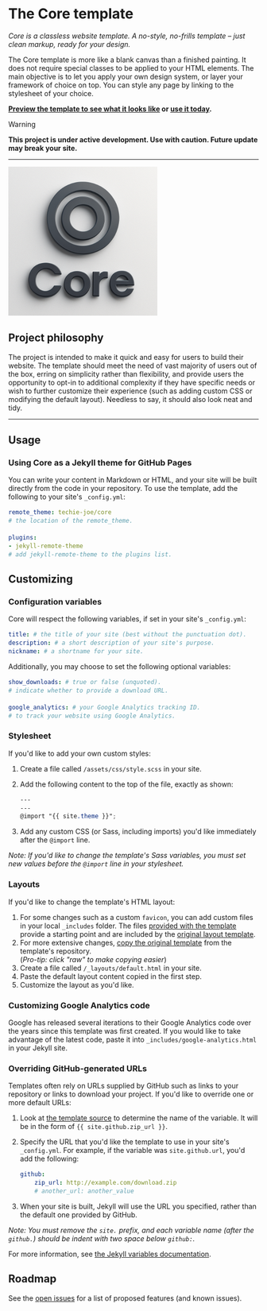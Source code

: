 # The Core template

_Core is a classless website template. A no-style, no-frills template – just clean markup, ready for your design._

The Core template is more like a blank canvas than a finished painting. It does not require special classes to be applied to your HTML elements. The main objective is to let you apply your own design system, or layer your framework of choice on top. You can style any page by linking to the stylesheet of your choice.

**<a href="https://techie-joe.github.io/core">Preview the template to see what it looks like</a> or [use it today](#usage).**

> [!WARNING]  
> **This project is under active development. Use with caution. Future update may break your site.**

---

![Thumbnail of the Core template](thumbnail.png)

## Project philosophy

The project is intended to make it quick and easy for users to build their website. The template should meet the need of vast majority of users out of the box, erring on simplicity rather than flexibility, and provide users the opportunity to opt-in to additional complexity if they have specific needs or wish to further customize their experience (such as adding custom CSS or modifying the default layout). Needless to say, it should also look neat and tidy.

---

## Usage

### Using Core as a Jekyll theme for GitHub Pages

You can write your content in Markdown or HTML, and your site will be built directly from the code in your repository. To use the template, add the following to your site's `_config.yml`:

```yml
remote_theme: techie-joe/core
# the location of the remote_theme.

plugins:
- jekyll-remote-theme
# add jekyll-remote-theme to the plugins list.
```

## Customizing

### Configuration variables

Core will respect the following variables, if set in your site's `_config.yml`:

```yml
title: # the title of your site (best without the punctuation dot).
description: # a short description of your site's purpose.
nickname: # a shortname for your site.
```

Additionally, you may choose to set the following optional variables:

```yml
show_downloads: # true or false (unquoted).
# indicate whether to provide a download URL.

google_analytics: # your Google Analytics tracking ID.
# to track your website using Google Analytics.
```

### Stylesheet

If you'd like to add your own custom styles:

1. Create a file called `/assets/css/style.scss` in your site.
2. Add the following content to the top of the file, exactly as shown:

    ```scss
    ---
    ---
    @import "{{ site.theme }}";
    ```

3. Add any custom CSS (or Sass, including imports) you'd like immediately after the `@import` line.

*Note: If you'd like to change the template's Sass variables, you must set new values before the `@import` line in your stylesheet.*

### Layouts

If you'd like to change the template's HTML layout:

1. For some changes such as a custom `favicon`, you can add custom files in your local `_includes` folder. The files [provided with the template](https://github.com/techie-joe/core/tree/master/_includes) provide a starting point and are included by the [original layout template](https://github.com/techie-joe/core/blob/master/_layouts/default.html).
2. For more extensive changes, [copy the original template](https://github.com/techie-joe/core/blob/master/_layouts/default.html) from the template's repository.<br />(*Pro-tip: click "raw" to make copying easier*)
3. Create a file called `/_layouts/default.html` in your site.
4. Paste the default layout content copied in the first step.
5. Customize the layout as you'd like.

### Customizing Google Analytics code

Google has released several iterations to their Google Analytics code over the years since this template was first created. If you would like to take advantage of the latest code, paste it into `_includes/google-analytics.html` in your Jekyll site.

### Overriding GitHub-generated URLs

Templates often rely on URLs supplied by GitHub such as links to your repository or links to download your project. If you'd like to override one or more default URLs:

1. Look at [the template source](https://github.com/techie-joe/core/blob/master/_layouts/default.html) to determine the name of the variable. It will be in the form of `{{ site.github.zip_url }}`.
2. Specify the URL that you'd like the template to use in your site's `_config.yml`. For example, if the variable was `site.github.url`, you'd add the following:

    ```yml
    github:
        zip_url: http://example.com/download.zip
        # another_url: another_value
    ```

3. When your site is built, Jekyll will use the URL you specified, rather than the default one provided by GitHub.

*Note: You must remove the `site.` prefix, and each variable name (after the `github.`) should be indent with two space below `github:`.*

For more information, see [the Jekyll variables documentation](https://jekyllrb.com/docs/variables/).

<!-- 

## Previewing

If you'd like to preview your site on your computer (for example, in the process of proposing a change), you need to clone the template's repository (`git clone https://github.com/techie-joe/core`).

### Preview with Gem

Add the following to your site's `Gemfile`:

```ruby
gem "github-pages", group: :jekyll_plugins
```

-->
<!--

## Previewing the template locally

If you'd like to preview the template locally (for example, in the process of proposing a change):

1. Clone down the template's repository (`git clone https://github.com/techie-joe/core`)
2. `cd` into the template's directory
3. Run `script/bootstrap` to install the necessary dependencies
4. Run `bundle exec jekyll serve` to start the preview server
5. Visit [`localhost:4000`](http://localhost:4000) in your browser to preview the template

-->
<!--

## Running tests

The template contains a minimal test suite, to ensure a site with the template would build successfully. To run the tests, simply run `script/cibuild`. You'll need to run `script/bootstrap` once before the test script will work.

-->
<!--

## Contributing

Interested in contributing to Core template project? We'd love your help. Core is an open source project, built one contribution at a time by users like you. See [the CONTRIBUTING file](docs/CONTRIBUTING.md) for instructions on how to contribute.

-->

## Roadmap

See the [open issues](https://github.com/techie-joe/core/issues) for a list of proposed features (and known issues).